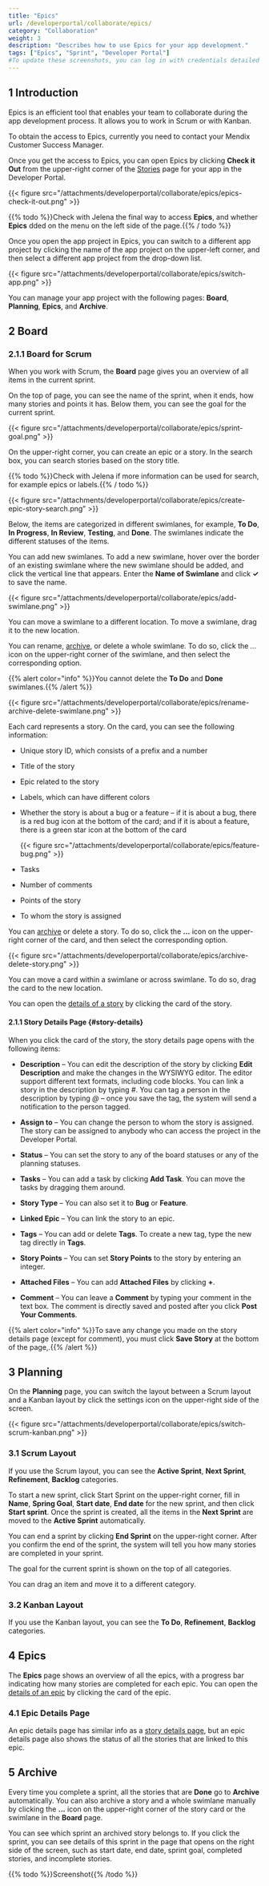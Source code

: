 ```yaml
---
title: "Epics"
url: /developerportal/collaborate/epics/
category: "Collaboration"
weight: 3
description: "Describes how to use Epics for your app development."
tags: ["Epics", "Sprint", "Developer Portal"]
#To update these screenshots, you can log in with credentials detailed in How to Update Screenshots Using Team Apps.
---
```


## 1 Introduction

Epics is an efficient tool that enables your team to collaborate during the app development process. It allows you to work in Scrum or with Kanban.

To obtain the access to Epics, currently you need to contact your Mendix Customer Success Manager.

Once you get the access to Epics, you can open Epics by clicking **Check it Out** from the upper-right corner of the [Stories](/developerportal/collaborate/stories/) page for your app in the Developer Portal.

{{< figure src="/attachments/developerportal/collaborate/epics/epics-check-it-out.png" >}}

{{% todo %}}Check with Jelena the final way to access **Epics**, and whether **Epics**  dded on the menu on the left side of the page.{{% / todo %}}

Once you open the app project in Epics, you can switch to a different app project by clicking the name of the app project on the upper-left corner, and then select a different app project from the drop-down list.

{{< figure src="/attachments/developerportal/collaborate/epics/switch-app.png" >}}

You can manage your app project with the following pages: **Board**, **Planning**, **Epics**, and **Archive**.

## 2 Board

### 2.1.1 Board for Scrum

When you work with Scrum, the **Board** page gives you an overview of all items in the current sprint. 

On the top of page, you can see the name of the sprint, when it ends, how many stories and points it has. Below them, you can see the goal for the current sprint.

{{< figure src="/attachments/developerportal/collaborate/epics/sprint-goal.png" >}}

On the upper-right corner, you can create an epic or a story. In the search box, you can search stories based on the story title.

{{% todo %}}Check with Jelena if more information can be used for search, for example epics or labels.{{% / todo %}}

{{< figure src="/attachments/developerportal/collaborate/epics/create-epic-story-search.png" >}}

Below, the items are categorized in different swimlanes, for example, **To Do**, **In Progress**, **In Review**, **Testing**, and **Done**. The swimlanes indicate the different statuses of the items. 

You can add new swimlanes. To add a new swimlane, hover over the border of an existing swimlane where the new swimlane should be added, and click the vertical line that appears. Enter the **Name of Swimlane** and click **✓** to save the name.

{{< figure src="/attachments/developerportal/collaborate/epics/add-swimlane.png" >}}

You can move a swimlane to a different location. To move a swimlane, drag it to the new location.

You can rename, [archive](#archive), or delete a whole swimlane. To do so, click the *...* icon on the upper-right corner of the swimlane, and then select the corresponding option.

{{% alert color="info" %}}You cannot delete the **To Do** and **Done** swimlanes.{{% /alert %}}

{{< figure src="/attachments/developerportal/collaborate/epics/rename-archive-delete-swimlane.png" >}}

Each card represents a story. On the card, you can see the following information:

* Unique story ID, which consists of a prefix and a number

* Title of the story

* Epic related to the story

* Labels, which can have different colors

* Whether the story is about a bug or a feature – if it is about a bug, there is a red bug icon at the bottom of the card; and if it is about a feature, there is a green star icon at the bottom of the card

  {{< figure src="/attachments/developerportal/collaborate/epics/feature-bug.png" >}}

* Tasks

* Number of comments

* Points of the story

* To whom the story is assigned

You can [archive](#archive) or delete a story. To do so, click the **...** icon on the upper-right corner of the card, and then select the corresponding option.

{{< figure src="/attachments/developerportal/collaborate/epics/archive-delete-story.png" >}}

You can move a card within a swimlane or across swimlane. To do so, drag the card to the new location.

You can open the [details of a story](#story-details) by clicking the card of the story.

#### 2.1.1 Story Details Page {#story-details}

When you click the card of the story, the story details page opens with the following items:

* **Description** – You can edit the description of the story by clicking **Edit Description** and make the changes in the WYSIWYG editor. The editor support different text formats, including code blocks. You can link a story in the description by typing *#*. You can tag a person in the description by typing *@* – once you save the tag, the system will send a notification to the person tagged.

* **Assign to** – You can change the person to whom the story is assigned. The story can be assigned to anybody who can access the project in the Developer Portal.
* **Status** – You can set the story to any of the board statuses or any of the planning statuses.
* **Tasks** – You can add a task by clicking **Add Task**. You can move the tasks by dragging them around.
* **Story Type** – You can also set it to **Bug** or **Feature**. 
* **Linked Epic** – You can link the story to an epic.
* **Tags** – You can add or delete **Tags**. To create a new tag, type the new tag directly in **Tags**.
* **Story Points** – You can set **Story Points** to the story by entering an integer.
* **Attached Files** – You can add **Attached Files** by clicking **+**. 
* **Comment** – You can leave a **Comment** by typing your comment in the text box. The comment is directly saved and posted after you click **Post Your Comments**. 

{{% alert color="info" %}}To save any change you made on the story details page (except for comment), you must click **Save Story** at the bottom of the page,.{{% /alert %}}

## 3 Planning

On the **Planning** page, you can switch the layout between a Scrum layout and a Kanban layout by click the settings icon on the upper-right side of the screen.

{{< figure src="/attachments/developerportal/collaborate/epics/switch-scrum-kanban.png" >}}

### 3.1 Scrum Layout

If you use the Scrum layout, you can see the **Active Sprint**, **Next Sprint**, **Refinement**, **Backlog** categories.

To start a new sprint, click Start Sprint on the upper-right corner, fill in **Name**, **Spring Goal**, **Start date**, **End date** for the new sprint, and then click **Start sprint**. Once the sprint is created, all the items in the **Next Sprint** are moved to the **Active Sprint** automatically.

You can end a sprint by clicking **End Sprint** on the upper-right corner. After you confirm the end of the sprint, the system will tell you how many stories are completed in your sprint.

The goal for the current sprint is shown on the top of all categories.

You can drag an item and move it to a different category.

### 3.2 Kanban Layout

If you use the Kanban layout, you can see the **To Do**, **Refinement**, **Backlog** categories. 

## 4 Epics

The **Epics** page shows an overview of all the epics, with a progress bar indicating how many stories are completed for each epic. You can open the [details of an epic](#epic-details) by clicking the card of the epic.

### 4.1 Epic Details Page

An epic details page has similar info as a [story details page](#story-details), but an epic details page also shows the status of all the stories that are linked to this epic.

## 5 Archive

Every time you complete a sprint, all the stories that are **Done** go to **Archive** automatically. You can also archive a story and a whole swimlane manually by clicking the **...** icon on the upper-right corner of the story card or the swimlane in the **Board** page.

You can see which sprint an archived story belongs to. If you click the sprint, you can see details of this sprint in the page that opens on the right side of the screen, such as start date, end date, sprint goal, completed stories, and incomplete stories.

{{% todo %}}Screenshot{{% /todo %}}



